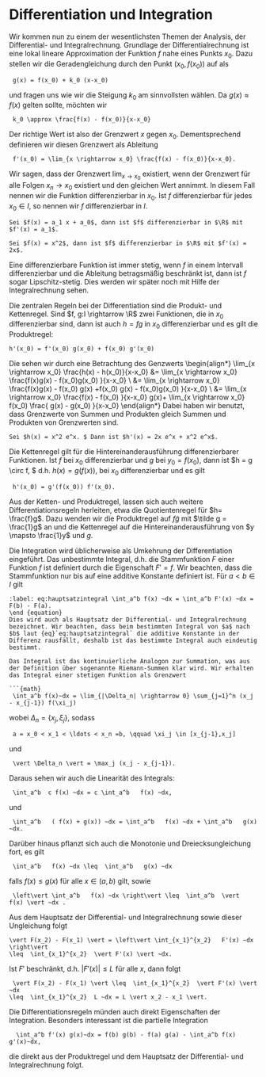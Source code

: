 # Differentiation und Integration

Wir kommen nun zu einem der wesentlichsten Themen der Analysis, der Differential- und Integralrechnung. Grundlage der Differentialrechnung ist eine lokal lineare Approximation der Funktion $f$ nahe eines Punkts $x_0$. Dazu stellen wir die Geradengleichung durch den Punkt $(x_0,f(x_0))$ auf als

```{math}
 g(x) = f(x_0) + k_0 (x-x_0) 
```

und fragen uns wie wir die Steigung $k_0$ am sinnvollsten wählen. Da $g(x) \approx f(x)$ gelten sollte, möchten wir

```{math}
 k_0 \approx \frac{f(x) - f(x_0)}{x-x_0} 
```

Der richtige Wert ist also der Grenzwert $x$ gegen $x_0$.  Dementsprechend definieren wir diesen Grenzwert als Ableitung

```{math}
 f'(x_0) = \lim_{x \rightarrow x_0} \frac{f(x) - f(x_0)}{x-x_0}. 
```

Wir sagen, dass der Grenzwert $\lim_{x \rightarrow x_0}$ existiert, wenn der Grenzwert für alle Folgen $x_n \rightarrow x_0$ existiert und den gleichen Wert annimmt. In diesem Fall nennen wir die Funktion differenzierbar in $x_0$. Ist $f$ differenzierbar für jedes $x_0 \in I$, so nennen wir $f$ differenzierbar in $I$.

````{prf:example}
Sei $f(x) = a_1 x + a_0$, dann ist $f$ differenzierbar in $\R$ mit $f'(x) = a_1$. 
````

````{prf:example}
Sei $f(x) = x^2$, dann ist $f$ differenzierbar in $\R$ mit $f'(x) = 2x$. 
````

Eine differenzierbare Funktion ist immer stetig, wenn $f$ in einem Intervall differenzierbar und die Ableitung betragsmäßig beschränkt ist, dann ist $f$ sogar Lipschitz-stetig. Dies werden wir später noch mit Hilfe der Integralrechnung sehen.

Die zentralen Regeln bei der Differentiation sind die Produkt- und Kettenregel. Sind $f, g:I \rightarrow \R$ zwei Funktionen, die in $x_0$ differenzierbar sind, dann ist auch $h = f g$ in $x_0$ differenzierbar und es gilt die Produktregel:

```{math}
h'(x_0) = f'(x_0) g(x_0) + f(x_0) g'(x_0) 
```

Die sehen wir durch eine Betrachtung des Genzwerts
\begin{align*}
\lim_{x \rightarrow x_0} \frac{h(x) - h(x_0)}{x-x_0} &= \lim_{x \rightarrow x_0} \frac{f(x)g(x) - f(x_0)g(x_0) }{x-x_0} \\
&= \lim_{x \rightarrow x_0} \frac{f(x)g(x) - f(x_0) g(x) +f(x_0) g(x) - f(x_0)g(x_0) }{x-x_0} \\
&= \lim_{x \rightarrow x_0} \frac{f(x)  - f(x_0)   }{x-x_0} g(x)+
\lim_{x \rightarrow x_0} f(x_0) \frac{  g(x) -  g(x_0) }{x-x_0}
\end{align*}
Dabei haben wir benutzt, dass Grenzwerte von Summen und Produkten gleich Summen und Produkten von Grenzwerten sind.

````{prf:example}
Sei $h(x) = x^2 e^x. $ Dann ist $h'(x) = 2x e^x + x^2 e^x$.
````

Die Kettenregel gilt für die Hintereinanderausführung differenzierbarer Funktionen. Ist $f$ bei $x_0$ differenzierbar und $g$ bei $y_0=f(x_0)$, dann ist $h = g \circ f, $ d.h. $h(x) = g(f(x))$, bei $x_0$ differenzierbar und es gilt

```{math}
 h'(x_0) = g'(f(x_0)) f'(x_0). 
```

Aus der Ketten- und Produktregel, lassen sich auch weitere Differentiationsregeln herleiten, etwa die Quotientenregel für $h= \frac{f}g$. Dazu wenden wir die Produktregel auf $f \tilde g$ mit $\tilde g = \frac{1}g$ an und die Kettenregel auf die Hintereinanderausführung von $y \mapsto \frac{1}y$ und $g$.

Die Integration wird üblicherweise als Umkehrung der Differentiation eingeführt. Das unbestimmte Integral, d.h. die Stammfunktion $F$ einer Funktion $f$ ist definiert durch die Eigenschaft $F'=f$. Wir beachten, dass die Stammfunktion nur bis auf eine additive Konstante definiert ist. Für $a < b \in I$ gilt

```{math}
:label: eq:hauptsatzintegral \int_a^b f(x) ~dx = \int_a^b F'(x) ~dx = F(b) - F(a). 
\end {equation} 
Dies wird auch als Hauptsatz der Differential- und Integralrechnung bezeichnet. Wir beachten, dass beim bestimmten Integral von $a$ nach $b$ laut {eq}`eq:hauptsatzintegral` die additive Konstante in der Differenz rausfällt, deshalb ist das bestimmte Integral auch eindeutig bestimmt. 

Das Integral ist das kontinuierliche Analogon zur Summation, was aus der Definition über sogenannte Riemann-Summen klar wird. Wir erhalten das Integral einer stetigen Funktion als Grenzwert

```{math}
 \int_a^b f(x)~dx = \lim_{|\Delta_n| \rightarrow 0} \sum_{j=1}^n (x_j - x_{j-1}) f(\xi_j) 
```

wobei $\Delta_n = \{x_j,\xi_j\}$, sodass

```{math}
 a = x_0 < x_1 < \ldots < x_n =b, \qquad \xi_j \in [x_{j-1},x_j]
```

und

```{math}
 \vert \Delta_n \vert = \max_j (x_j - x_{j-1}). 
```

Daraus sehen wir auch die Linearität des Integrals:

```{math}
 \int_a^b  c f(x) ~dx = c \int_a^b   f(x) ~dx, 
```

und

```{math}
 \int_a^b   ( f(x) + g(x)) ~dx = \int_a^b   f(x) ~dx + \int_a^b   g(x) ~dx. 
```

Darüber hinaus pflanzt sich auch die Monotonie und Dreiecksungleichung fort, es gilt

```{math}
 \int_a^b   f(x) ~dx \leq  \int_a^b   g(x) ~dx  
```

falls $f(x) \leq g(x)$ für alle $x \in (a,b)$ gilt, sowie

```{math}
 \left\vert \int_a^b   f(x) ~dx \right\vert \leq  \int_a^b  \vert  f(x) \vert ~dx . 
```

Aus dem Hauptsatz der Differential- und Integralrechnung sowie dieser Ungleichung folgt

```{math}
\vert F(x_2) - F(x_1) \vert = \left\vert \int_{x_1}^{x_2}   F'(x) ~dx \right\vert
\leq  \int_{x_1}^{x_2}  \vert F'(x) \vert ~dx.
```

Ist $F'$ beschränkt, d.h. $\vert F'(x) \vert \leq L$ für alle $x$, dann folgt

```{math}
 \vert F(x_2) - F(x_1) \vert \leq  \int_{x_1}^{x_2}  \vert F'(x) \vert ~dx
\leq  \int_{x_1}^{x_2}  L ~dx = L \vert x_2 - x_1 \vert.
```

Die Differentiationsregeln münden auch direkt Eigenschaften der Integration. Besonders interessant ist die partielle Integration

```{math}
  \int_a^b f'(x) g(x)~dx = f(b) g(b) - f(a) g(a) - \int_a^b f(x) g'(x)~dx, 
```

die direkt aus der Produktregel und dem Hauptsatz der Differential- und Integralrechnung folgt.
